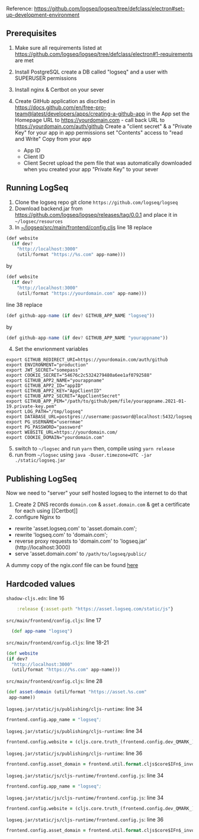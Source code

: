 Reference: https://github.com/logseq/logseq/tree/defclass/electron#set-up-development-environment

## Prerequisites
1. Make sure all requirements listed at https://github.com/logseq/logseq/tree/defclass/electron#1-requirements are met

2. Install PostgreSQL create a DB called "logseq" and a user with SUPERUSER permissions 

4. Install nginx & Certbot on your sever 

5. Create GitHub application as discribed in https://docs.github.com/en/free-pro-team@latest/developers/apps/creating-a-github-app
  in the App set the Homepage URL to https://yourdomain.com - call back URL to https://yourdomain.com/auth/github
  Create a "client secret" & a "Private Key" for your app
  in app permissions set "Contents" access to "read and Write"
  Copy from your app
    * App ID
    * Client ID
    * Client Secret
  upload the pem file that was automatically downloaded when you created your app "Private Key" to your sever


## Running LogSeq 
1. Clone the logseq repo git clone `https://github.com/logseq/logseq`
2. Download backend.jar from https://github.com/logseq/logseq/releases/tag/0.0.1 and place it in `~/logsec/resources`
3. In [~/logseq/src/main/frontend/config.cljs](https://github.com/logseq/logseq/blob/master/src/main/frontend/config.cljs)
   line 18 replace
```javascript
(def website
  (if dev?
    "http://localhost:3000"
    (util/format "https://%s.com" app-name)))
```
by
```javascript
(def website
  (if dev?
    "http://localhost:3000"
    (util/format "https://yourdomain.com" app-name)))
```
   line 38 replace 
```javascript
(def github-app-name (if dev? GITHUB_APP_NAME "logseq"))
```
by
```javascript
(def github-app-name (if dev? GITHUB_APP_NAME "yourappname"))
```

4. Set the envrionment variables
```shell
export GITHUB_REDIRECT_URI=https://yourdomain.com/auth/github
export ENVIRONMENT="production"
export JWT_SECRET="somepass"
export COOKIE_SECRET="54676c2c5324279480a6ee1af0792588"
export GITHUB_APP2_NAME="yourappname"
export GITHUB_APP2_ID="appID"
export GITHUB_APP2_KEY="AppClientID"
export GITHUB_APP2_SECRET="AppClientSecret"
export GITHUB_APP_PEM="/path/to/github/pem/file/yourappname.2021-01-19.private-key.pem"
export LOG_PATH="/tmp/logseq"
export DATABASE_URL=postgres://username:password@localhost:5432/logseq
export PG_USERNAME="usernmae"
export PG_PASSWORD="password"
export WEBSITE_URL=https://yourdomain.com/
export COOKIE_DOMAIN="yourdomain.com"
```

5. switch to `~/logsec` and run `yarn` then, compile using `yarn release`
6. run from `~/logsec` using `java -Duser.timezone=UTC -jar ./static/logseq.jar`

## Publishing LogSeq
Now we need to "server" your self hosted logseq to the internet to do that

1. Create 2 DNS records  `domain.com`  & `asset.domain.com` & get a certificate for each using [[Certbot]]
2. configure Nginx to 
- rewrite 'asset.logseq.com' to 'asset.domain.com';
- rewrite 'logseq.com' to 'domain.com';
- reverse proxy requests to  'domain.com' to 'logseq.jar' (http://localhost:3000)
- serve 'asset.domain.com' to `/path/to/logseq/public/`

A dummy copy of the ngix.conf file can be found [here](./ngnix.conf)

## Hardcoded values

`shadow-cljs.edn`: line 16

```clojure
    :release {:asset-path "https://asset.logseq.com/static/js"}
```
 
`src/main/frontend/config.cljs`: line 17

```clojure
  (def app-name "logseq")
```  


`src/main/frontend/config.cljs`: line 18-21

```clojure
(def website
(if dev?
  "http://localhost:3000"
  (util/format "https://%s.com" app-name)))
```  

`src/main/frontend/config.cljs`: line 28

```clojure
(def asset-domain (util/format "https://asset.%s.com"
 app-name))
```  

`logseq.jar/static/js/publishing/cljs-runtime`: line 34

```clojure
frontend.config.app_name = "logseq";
```

`logseq.jar/static/js/publishing/cljs-runtime`: line 34

```clojure
frontend.config.website = (cljs.core.truth_(frontend.config.dev_QMARK_)?"http://localhost:3000":frontend.util.format.cljs$core$IFn$_invoke$arity$variadic("https://%s.com",cljs.core.prim_seq.cljs$core$IFn$_invoke$arity$2([frontend.config.app_name], 0)));
```

`logseq.jar/static/js/publishing/cljs-runtime`: line 36

```clojure
frontend.config.asset_domain = frontend.util.format.cljs$core$IFn$_invoke$arity$variadic("https://asset.%s.com",cljs.core.prim_seq.cljs$core$IFn$_invoke$arity$2([frontend.config.app_name], 0));
```

`logseq.jar/static/js/cljs-runtime/frontend.config.js`: line 34

```clojure
frontend.config.app_name = "logseq";
```

`logseq.jar/static/js/cljs-runtime/frontend.config.js`: line 34

```clojure
frontend.config.website = (cljs.core.truth_(frontend.config.dev_QMARK_)?"http://localhost:3000":frontend.util.format.cljs$core$IFn$_invoke$arity$variadic("https://%s.com",cljs.core.prim_seq.cljs$core$IFn$_invoke$arity$2([frontend.config.app_name], 0)));
```

`logseq.jar/static/js/cljs-runtime/frontend.config.js`: line 36

```clojure
frontend.config.asset_domain = frontend.util.format.cljs$core$IFn$_invoke$arity$variadic("https://asset.%s.com",cljs.core.prim_seq.cljs$core$IFn$_invoke$arity$2([frontend.config.app_name], 0));
```
